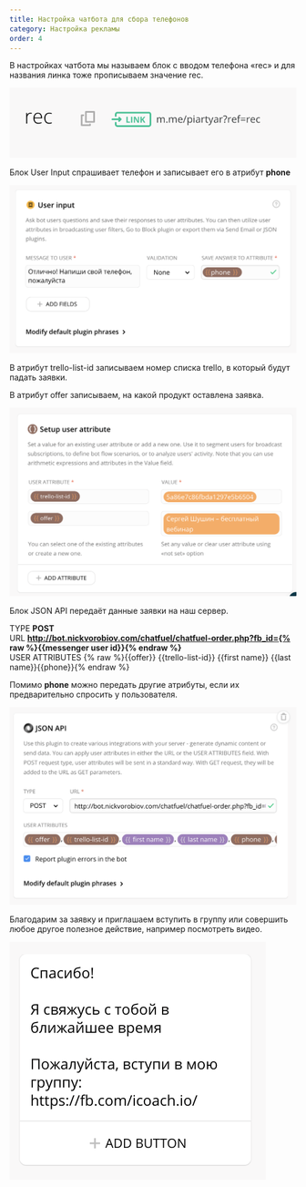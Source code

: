 ```yaml
---
title: Настройка чатбота для сбора телефонов
category: Настройка рекламы
order: 4
---
```


В настройках чатбота мы называем блок с вводом телефона «rec» и для названия линка тоже прописываем значение rec. 

![](/images/ads/chatbot/1.png)

Блок User Input спрашивает телефон и записывает его в атрибут **phone**

![](/images/ads/chatbot/2.png)

В атрибут trello-list-id записываем номер списка trello, в который будут падать заявки.

В атрибут offer записываем, на какой продукт оставлена заявка.

![](/images/ads/chatbot/3.png)

Блок JSON API передаёт данные заявки на наш сервер.

TYPE **POST**  
URL **http://bot.nickvorobiov.com/chatfuel/chatfuel-order.php?fb_id={% raw %}{{messenger user id}}{% endraw %}**  
USER ATTRIBUTES {% raw %}{{offer}} {{trello-list-id}} {{first name}} {{last name}}{{phone}}{% endraw %}

Помимо **phone** можно передать другие атрибуты, если их предварительно спросить у пользователя.

![](/images/ads/chatbot/5.png)

Благодарим за заявку и приглашаем вступить в группу или совершить любое другое полезное действие, например посмотреть видео.

![](/images/ads/chatbot/6.png)
